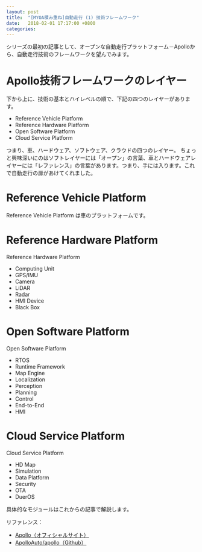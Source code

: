 ```yaml
---
layout: post
title:  "[MYOA積み重ね]自動走行 (1) 技術フレームワーク"
date:   2018-02-01 17:17:00 +0800
categories: 
---
```


シリーズの最初の記事として、オープンな自動走行プラットフォーム－Apolloから、自動走行技術のフレームワークを望んでみます。

# Apollo技術フレームワークのレイヤー
下から上に、技術の基本とハイレベルの順で、下記の四つのレイヤーがあります。
* Reference Vehicle Platform 
* Reference Hardware Platform
* Open Software Platform
* Cloud Service Platform

つまり、車、ハードウェア、ソフトウェア、クラウドの四つのレイヤー。
ちょっと興味深いにのはソフトレイヤーには「オープン」の言葉、車とハードウェアレイヤーには「レファレンス」の言葉があります。つまり、手には入ります。これで自動走行の扉があけてくれました。

# Reference Vehicle Platform
Reference Vehicle Platform は車のプラットフォームです。

# Reference Hardware Platform
Reference Hardware Platform
* Computing Unit 
* GPS/IMU 
* Camera 
* LiDAR
* Radar
* HMI Device 
* Black Box 

# Open Software Platform
Open Software Platform 
* RTOS 
* Runtime Framework 
* Map Engine 
* Localization 
* Perception 
* Planning 
* Control 
* End-to-End
* HMI

# Cloud Service Platform
Cloud Service Platform
* HD Map 
* Simulation 
* Data Platform 
* Security 
* OTA 
* DuerOS

具体的なモジュールはこれからの記事で解説します。

リファレンス：
* [Apollo（オフィシャルサイト）](http://apollo.auto/)
* [ApolloAuto/apollo（Github）](http://github.com/ApolloAuto/apollo)

